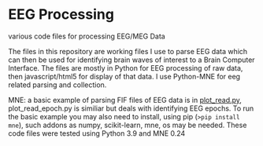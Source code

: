 # EEG Processing
 various code files for processing EEG/MEG Data

The files in this repository are working files I use to parse EEG data which can then be used for identifying brain waves of interest to a Brain Computer Interface.  The files are mostly in Python for EEG processing of raw data, then javascript/html5 for display of that data.  I use Python-MNE for eeg related parsing and collection.

MNE: a basic example of parsing FIF files of EEG data is in <a href="https://github.com/autonomous019/EEG-Processing/blob/main/plot_read.py">plot_read.py</a>, plot_read_epoch.py is similiar but deals with identifying EEG epochs. To run the basic example you may also need to install, using pip (<code>>pip install mne</code>), such addons as  numpy, scikit-learn, mne, os may be needed. These code files were tested using Python 3.9 and MNE 0.24 



